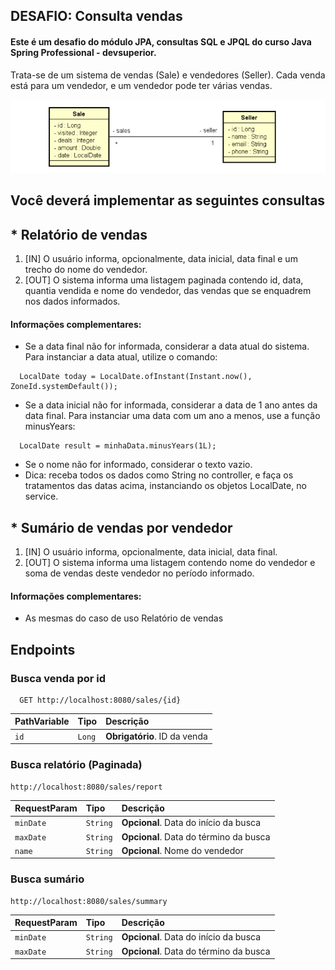 
## DESAFIO: Consulta vendas

#### Este é um desafio do módulo JPA, consultas SQL e JPQL do curso Java Spring Professional - devsuperior.

Trata-se de um sistema de vendas (Sale) e vendedores (Seller). Cada venda está para um vendedor, e um vendedor pode ter várias vendas.

![Class](/src/main/resources/img/Class.png)

## Você deverá implementar as seguintes consultas

##  * Relatório de vendas
1. [IN] O usuário informa, opcionalmente, data inicial, data final e um trecho do nome do vendedor. 
2. [OUT] O sistema informa uma listagem paginada contendo id, data, quantia vendida e nome do vendedor, das vendas que se enquadrem nos dados informados.

#### Informações complementares:
* Se a data final não for informada, considerar a data atual do sistema. Para instanciar a data atual,
utilize o comando:
````
  LocalDate today = LocalDate.ofInstant(Instant.now(), ZoneId.systemDefault());
````
* Se a data inicial não for informada, considerar a data de 1 ano antes da data final. Para instanciar uma data com um ano a menos, use a função minusYears:
````
  LocalDate result = minhaData.minusYears(1L);
````
* Se o nome não for informado, considerar o texto vazio.
* Dica: receba todos os dados como String no controller, e faça os tratamentos das datas acima, instanciando os objetos LocalDate, no service.

## * Sumário de vendas por vendedor
1. [IN] O usuário informa, opcionalmente, data inicial, data final.
2. [OUT] O sistema informa uma listagem contendo nome do vendedor e soma de vendas deste vendedor no período informado.

#### Informações complementares:
* As mesmas do caso de uso Relatório de vendas

## Endpoints

### Busca venda por id
```http
  GET http://localhost:8080/sales/{id}
```
| PathVariable   | Tipo       |Descrição|
| :---------- | :--------- | :------------------------------------------ |
| `id`      | `Long` | **Obrigatório**. ID da venda |

### Busca relatório (Paginada)
```http
http://localhost:8080/sales/report
```
| RequestParam   | Tipo       |Descrição|
| :---------- | :--------- | :------------------------------------------ |
| `minDate`      | `String` | **Opcional**. Data do início da busca |
| `maxDate`      | `String` | **Opcional**. Data do término da busca |
| `name`      | `String` | **Opcional**. Nome do vendedor |

### Busca sumário
```http
http://localhost:8080/sales/summary
```
| RequestParam   | Tipo       |Descrição|
| :---------- | :--------- | :------------------------------------------ |
| `minDate`      | `String` | **Opcional**. Data do início da busca |
| `maxDate`      | `String` | **Opcional**. Data do término da busca |